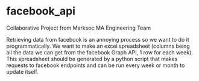# facebook_api
Collaborative Project from Marksoc MA Engineering Team

Retrieving data from facebook is an annoying process so we want to do it programmatically.
We want to make an excel spreadsheet (columns being all the data we can get from the facebook Graph API, 1 row for each week). This spreadsheet should be generated by a python script that makes requests to facebook endpoints and can be run every week or month to update itself.
